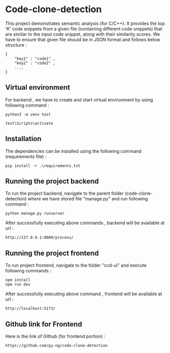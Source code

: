 # Code-clone-detection

This project demonstrates semantic analysis (for C/C++). It provides the top 'K' code snippets from a given file (containing different code snippets) that are similar to the input code snippet, along with their similarity scores. We have to ensure that given file should be in JSON format and follows below structure : 
```
{
    "key1" : "code1" ,
    "key2" : "code2" ,
    ....
} 
```



## Virtual environment 

For backend , we have to create and start virtual environment by using following command : 
```
python3 -m venv test
```

```
test\Scripts\activate
```

## Installation

The dependencies can be installed using the following command (requirements file) :

```
pip install -r .\requirements.txt
```

## Running the project backend

To run the project backend, navigate to the parent folder (code-clone-detection) where we have stored file "manage.py" and run following command :
```
python manage.py runserver
```
After successfully executing above commands , backend will be available at url :

```
http://127.0.0.1:8000/process/
```

## Running the project frontend

To run project frontend, navigate to the folder "ccd-ui" and execute following commands  : 

```
npm install
npm run dev
```
After successfully executing above command , frontend will be available at url :
```
http://localhost:5173/
```


## Github link for Frontend

Here is the link of Github (for frontend portion) :
```
https://github.com/py-ng/code-clone-detection
``` 